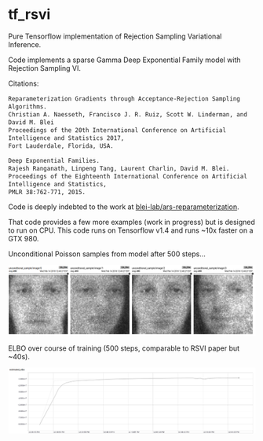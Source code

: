 # tf_rsvi
Pure Tensorflow implementation of Rejection Sampling Variational Inference.

Code implements a sparse Gamma Deep Exponential Family model with Rejection Sampling VI.

Citations:
```
Reparameterization Gradients through Acceptance-Rejection Sampling Algorithms.
Christian A. Naesseth, Francisco J. R. Ruiz, Scott W. Linderman, and David M. Blei
Proceedings of the 20th International Conference on Artificial Intelligence and Statistics 2017,
Fort Lauderdale, Florida, USA.
```

```
Deep Exponential Families.
Rajesh Ranganath, Linpeng Tang, Laurent Charlin, David M. Blei.
Proceedings of the Eighteenth International Conference on Artificial Intelligence and Statistics,
PMLR 38:762-771, 2015.
```

Code is deeply indebted to the work at [blei-lab/ars-reparameterization](https://github.com/blei-lab/ars-reparameterization).

That code provides a few more examples (work in progress) but is designed to run on CPU. This code runs on Tensorflow v1.4 and runs ~10x faster on a GTX 980.

Unconditional Poisson samples from model after 500 steps...

![unconditional samples](https://github.com/tomblaze/tf_rsvi/blob/master/unconditional_sample.png)

ELBO over course of training (500 steps, comparable to RSVI paper but ~40s).

![ELBO over time](https://github.com/tomblaze/tf_rsvi/blob/master/example_run.png)
